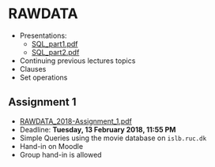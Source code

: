 # RAWDATA

- Presentations:
  - [SQL_part1.pdf](SQL_part1.pdf)
  - [SQL_part2.pdf](SQL_part2.pdf)
- Continuing previous lectures topics
- Clauses
- Set operations

## Assignment 1

- [RAWDATA_2018-Assignment_1.pdf](RAWDATA_2018-Assignment_1.pdf)
- Deadline: **Tuesday, 13 February 2018, 11:55 PM**
- Simple Queries using the movie database on `islb.ruc.dk`
- Hand-in on Moodle
- Group hand-in is allowed

